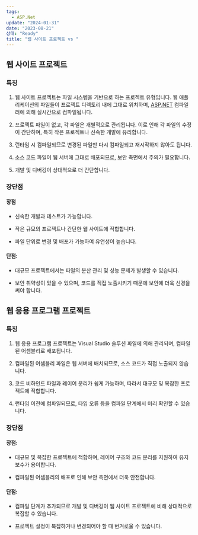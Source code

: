 ```yaml
---
tags:
  - ASP.Net
update: "2024-01-31"
date: "2023-08-21"
상태: "Ready"
title: "웹 사이트 프로젝트 vs "
---
```

## 웹 사이트 프로젝트

### 특징

1. 웹 사이트 프로젝트는 파일 시스템을 기반으로 하는 프로젝트 유형입니다. 웹 애플리케이션의 파일들이 프로젝트 디렉토리 내에 그대로 위치하며, [ASP.NET](http://asp.net/) 컴파일러에 의해 실시간으로 컴파일됩니다.

1. 프로젝트 파일이 없고, 각 파일은 개별적으로 관리됩니다. 이로 인해 각 파일의 수정이 간단하며, 특히 작은 프로젝트나 신속한 개발에 유리합니다.

1. 런타임 시 컴파일되므로 변경된 파일만 다시 컴파일되고 재시작하지 않아도 됩니다.

1. 소스 코드 파일이 웹 서버에 그대로 배포되므로, 보안 측면에서 주의가 필요합니다.

1. 개발 및 디버깅이 상대적으로 더 간단합니다.

### 장단점

#### 장점

- 신속한 개발과 테스트가 가능합니다.

- 작은 규모의 프로젝트나 간단한 웹 사이트에 적합합니다.

- 파일 단위로 변경 및 배포가 가능하여 유연성이 높습니다.

#### 단점:

- 대규모 프로젝트에서는 파일의 분산 관리 및 성능 문제가 발생할 수 있습니다.

- 보안 취약성이 있을 수 있으며, 코드를 직접 노출시키기 때문에 보안에 더욱 신경을 써야 합니다.

## 웹 응용 프로그램 프로젝트

### 특징

1. 웹 응용 프로그램 프로젝트는 Visual Studio 솔루션 파일에 의해 관리되며, 컴파일된 어셈블리로 배포됩니다.

1. 컴파일된 어셈블리 파일은 웹 서버에 배치되므로, 소스 코드가 직접 노출되지 않습니다.

1. 코드 비하인드 파일과 레이어 분리가 쉽게 가능하며, 따라서 대규모 및 복잡한 프로젝트에 적합합니다.

1. 런타임 이전에 컴파일되므로, 타입 오류 등을 컴파일 단계에서 미리 확인할 수 있습니다.

### 장단점

#### 장점:

- 대규모 및 복잡한 프로젝트에 적합하며, 레이어 구조와 코드 분리를 지원하여 유지 보수가 용이합니다.

- 컴파일된 어셈블리의 배포로 인해 보안 측면에서 더욱 안전합니다.

#### 단점:

- 컴파일 단계가 추가되므로 개발 및 디버깅이 웹 사이트 프로젝트에 비해 상대적으로 복잡할 수 있습니다.

- 프로젝트 설정이 복잡하거나 변경되어야 할 때 번거로울 수 있습니다.



